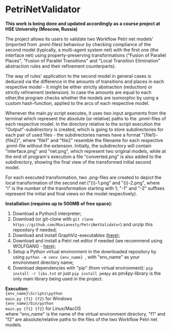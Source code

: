 # PetriNetValidator

<p align="left"> 
    <strong>
    This work is being done and updated accordingly 
    as a course project at HSE University (Moscow, Russia)
    </strong>
</p>

<p> 
The project allows its users to validate two Workflow Petri net models' 
(imported from .pnml-files) behaviour by checking compliance 
of the second model (typically, a multi-agent system net) with the first one
(the interface net) using property-preserving transformations 
("Fusion of Parallel Places", "Fusion of Parallel Transitions" and
"Local Transition Elimination" abstraction rules and their refinement
counterparts).
</p>
<p>
The way of rules' application to the second model in general cases 
is deduced via the difference in the amounts of transitions and places
in each respective model - it might be either strictly abstraction
(reduction) or strictly refinement (extension). In case the amounts 
are equal to each other,the program checks whether the models 
are isomorphic by using a custom hash-function, applied to the arcs 
of each respective model.
</p>
<p>
Whenever the main.py script executes, it uses two input arguments from
the terminal which represent the absolute (or relative) paths to the
.pnml-files of each respective model. In the directory relative to the script
execution the "Output"-subdirectory is created, which is going to store
subdirectories for each pair of used files - the subdirectories names have a format
"{file1}-{file2}", where "file1" and "file2" resemble the filename for each
respective .pnml-file without the extension. Initially, the subdirectory will contain 
"interface.png" and "net.png", which represent two original models, while at the end of
program's execution a file "converted.png" is also added to the subdirectory, showing
the final view of the transformed initial second model.
</p>
<p>
For each executed transformation, two .png-files are created to depict the local
transformation of the second net ("{i}-1.png" and "{i}-2.png", where "i" is the number
of the transformation starting with 1; "-1" and "-2" suffixes represent the initial and final
views on the model respectively). 
</p>
<strong> Installation (requires up to 500MB of free space): <br> </strong>
<ol>
    <li> Download a Python3 interpreter; </li>
    <li> Download (or git-clone with <code>git clone https://github.com/Muxianesty/PetriNetValidator</code>)
         and unzip this repository if needed; </li>
    <li> Download and install GraphViz-executables 
         (<a href="https://graphviz.org/download/">here</a>); </li>
    <li> Download and install a Petri net editor if needed
         (we recommend using WOLFGANG -
         <a href="https://github.com/iig-uni-freiburg/WOLFGANG">here)</a>; </li>
    <li> Setup a Python virtual environment in the downloaded repository
         by using <code>python -m venv {env_name} </code>, with "env_name" as your
         environment directory name;</li>
    <li> Download dependencies with "pip" (from virtual environment): 
         <code>pip install -r libs.txt</code> or just <code>pip install pm4py</code> as
         pm4py-library is the only main library being used in the project. </li>
</ol>

<strong> Execution: <br> </strong>
<code>{env_name}\Scripts\python main.py {f1} {f2}</code> for Windows <br>
<code>{env_name}/bin/python main.py {f1} {f2}</code> for Linux/MacOS <br>
where "env_name" is the name of the virtual environment directory, 
"f1" and "f2" are absolute/relative paths to the files of the two Workflow Petri net models.

